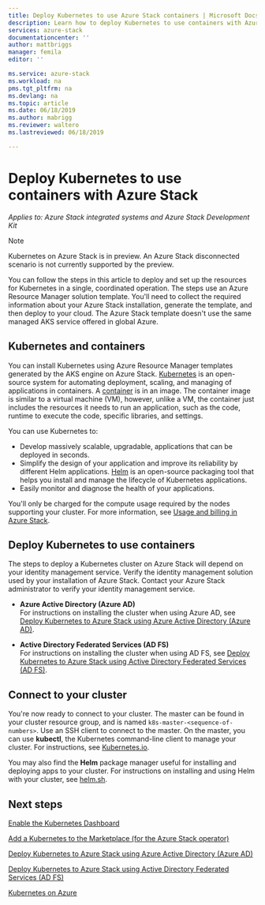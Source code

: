 ```yaml
---
title: Deploy Kubernetes to use Azure Stack containers | Microsoft Docs
description: Learn how to deploy Kubernetes to use containers with Azure Stack.
services: azure-stack
documentationcenter: ''
author: mattbriggs
manager: femila
editor: ''

ms.service: azure-stack
ms.workload: na
pms.tgt_pltfrm: na
ms.devlang: na
ms.topic: article
ms.date: 06/18/2019
ms.author: mabrigg
ms.reviewer: waltero
ms.lastreviewed: 06/18/2019

---
```


# Deploy Kubernetes to use containers with Azure Stack

*Applies to: Azure Stack integrated systems and Azure Stack Development Kit*

> [!Note]  
> Kubernetes on Azure Stack is in preview. An Azure Stack disconnected scenario is not currently supported by the preview.

You can follow the steps in this article to deploy and set up the resources for Kubernetes in a single, coordinated operation. The steps use an Azure Resource Manager solution template. You'll need to collect the required information about your Azure Stack installation, generate the template, and then deploy to your cloud. The Azure Stack template doesn't use the same managed AKS service offered in global Azure.

## Kubernetes and containers

You can install Kubernetes using Azure Resource Manager templates generated by the AKS engine on Azure Stack. [Kubernetes](https://kubernetes.io) is an open-source system for automating deployment, scaling, and managing of applications in containers. A [container](https://www.docker.com/what-container) is in an image. The container image is similar to a virtual machine (VM), however, unlike a VM, the container just includes the resources it needs to run an application, such as the code, runtime to execute the code, specific libraries, and settings.

You can use Kubernetes to:

- Develop massively scalable, upgradable, applications that can be deployed in seconds. 
- Simplify the design of your application and improve its reliability by different Helm applications. [Helm](https://github.com/kubernetes/helm) is an open-source packaging tool that helps you install and manage the lifecycle of Kubernetes applications.
- Easily monitor and diagnose the health of your applications.

You'll only be charged for the compute usage required by the nodes supporting your cluster. For more information, see [Usage and billing in Azure Stack](../operator/azure-stack-billing-and-chargeback.md).

## Deploy Kubernetes to use containers

The steps to deploy a Kubernetes cluster on Azure Stack will depend on your identity management service. Verify the identity management solution used by your installation of Azure Stack. Contact your Azure Stack administrator to verify your identity management service.

- **Azure Active Directory (Azure AD)**  
For instructions on installing the cluster when using Azure AD, see [Deploy Kubernetes to Azure Stack using Azure Active Directory (Azure AD)](azure-stack-solution-template-kubernetes-azuread.md).

- **Active Directory Federated Services (AD FS)**  
For instructions on installing the cluster when using AD FS, see [Deploy Kubernetes to Azure Stack using Active Directory Federated Services (AD FS)](azure-stack-solution-template-kubernetes-adfs.md).

## Connect to your cluster

You're now ready to connect to your cluster. The master can be found in your cluster resource group, and is named `k8s-master-<sequence-of-numbers>`. Use an SSH client to connect to the master. On the master, you can use **kubectl**, the Kubernetes command-line client to manage your cluster. For instructions, see [Kubernetes.io](https://kubernetes.io/docs/reference/kubectl/overview).

You may also find the **Helm** package manager useful for installing and deploying apps to your cluster. For instructions on installing and using Helm with your cluster, see [helm.sh](https://helm.sh/).

## Next steps

[Enable the Kubernetes Dashboard](azure-stack-solution-template-kubernetes-dashboard.md)

[Add a Kubernetes to the Marketplace (for the Azure Stack operator)](../operator/azure-stack-solution-template-kubernetes-cluster-add.md)

[Deploy Kubernetes to Azure Stack using Azure Active Directory (Azure AD)](azure-stack-solution-template-kubernetes-azuread.md)

[Deploy Kubernetes to Azure Stack using Active Directory Federated Services (AD FS)](azure-stack-solution-template-kubernetes-adfs.md)

[Kubernetes on Azure](https://docs.microsoft.com/azure/container-service/kubernetes/container-service-kubernetes-walkthrough)
